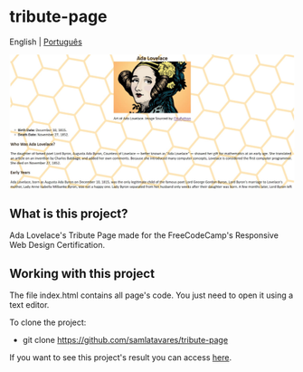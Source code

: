 # tribute-page
<span>English</span> | <a href="https://github.com/samlatavares/tribute-page/tree/main/translations/pt-br/README.md">Português</a>

<img id="image" src="images/screenshot-tribute-page.jpg" alt="Screenshot of the page."></img>

## What is this project?
Ada Lovelace's Tribute Page made for the FreeCodeCamp's Responsive Web Design Certification.

## Working with this project
The file index.html contains all page's code. You just need to open it using a text editor.

To clone the project:
- git clone https://github.com/samlatavares/tribute-page


If you want to see this project's result you can access <a href="https://samlatavares.github.io/tribute-page/" target="_blank">here</a>.
